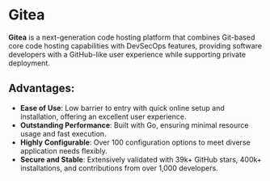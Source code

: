 # Gitea

**Gitea** is a next-generation code hosting platform that combines Git-based core code hosting capabilities with DevSecOps features, providing software developers with a GitHub-like user experience while supporting private deployment.

## Advantages:

- **Ease of Use**: Low barrier to entry with quick online setup and installation, offering an excellent user experience.
- **Outstanding Performance**: Built with Go, ensuring minimal resource usage and fast execution.
- **Highly Configurable**: Over 100 configuration options to meet diverse application needs flexibly.
- **Secure and Stable**: Extensively validated with 39k+ GitHub stars, 400k+ installations, and contributions from over 1,000 developers.
